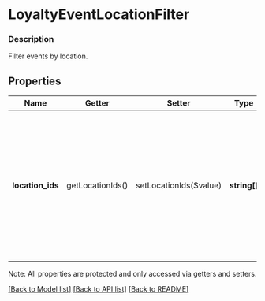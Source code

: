 # LoyaltyEventLocationFilter

### Description

Filter events by location.

## Properties
Name | Getter | Setter | Type | Description | Notes
------------ | ------------- | ------------- | ------------- | ------------- | -------------
**location_ids** | getLocationIds() | setLocationIds($value) | **string[]** | The &#x60;location&#x60; IDs for loyalty events to query. If multiple values are specified, the endpoint uses  a logical OR to combine them. | 

Note: All properties are protected and only accessed via getters and setters.

[[Back to Model list]](../../README.md#documentation-for-models) [[Back to API list]](../../README.md#documentation-for-api-endpoints) [[Back to README]](../../README.md)

